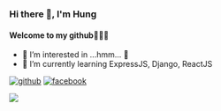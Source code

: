 ### Hi there 👋, I'm Hung
#### Welcome to my github🎉🎉🎉
- 👀 I’m interested in ...hmm... 🥴
- 🌱 I’m currently learning ExpressJS, Django, ReactJS

[<img src='https://img.shields.io/badge/GitHub-100000?style=for-the-badge&logo=github&logoColor=white' alt='github'>](https://github.com/H2Q318) [<img src='https://img.shields.io/badge/Facebook-1877F2?style=for-the-badge&logo=facebook&logoColor=white' alt='facebook'>](https://www.facebook.com/Hi.I.am.Hunine/) 

<!--- [<img src='https://img.shields.io/badge/Codeforces-445f9d?style=for-the-badge&logo=Codeforces&logoColor=white' alt='codeforces'>]() [<img src='https://img.shields.io/badge/-LeetCode-FFA116?style=for-the-badge&logo=LeetCode&logoColor=black' alt='codeforces'>]() --->

![](https://komarev.com/ghpvc/?username=H2Q318&color=lightgrey&style=flat-square&label=VIEWS) 




<!---
H2Q318/H2Q318 is a ✨ special ✨ repository because its `README.md` (this file) appears on your GitHub profile.
You can click the Preview link to take a look at your changes.
--->
